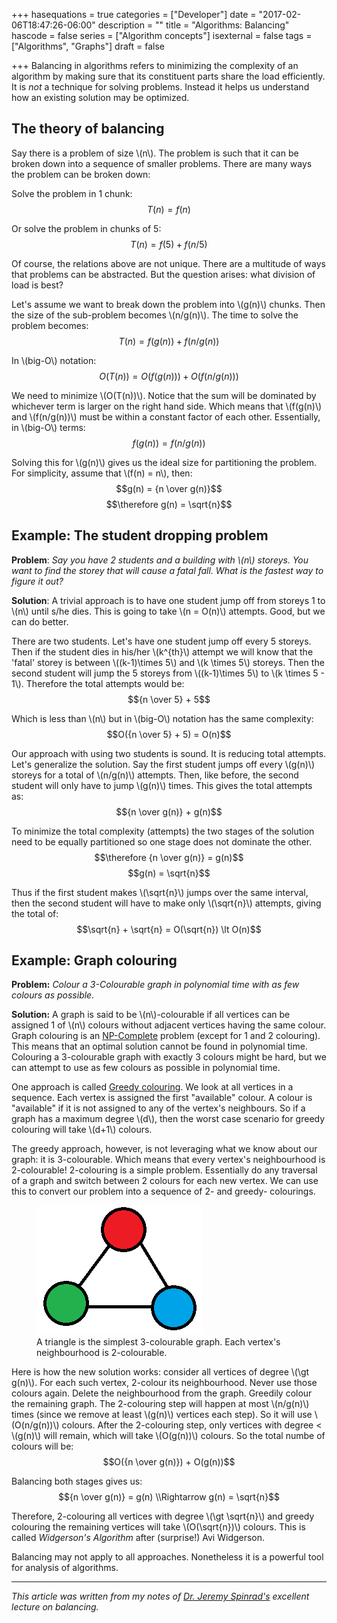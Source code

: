 +++
hasequations = true
categories = ["Developer"]
date = "2017-02-06T18:47:26-06:00"
description = ""
title = "Algorithms: Balancing"
hascode = false
series = ["Algorithm concepts"]
isexternal = false
tags = ["Algorithms", "Graphs"]
draft = false

+++
Balancing in algorithms refers to minimizing the complexity of an algorithm by
making sure that its constituent parts share the load efficiently. It is _not_ a
technique for solving problems. Instead it helps us understand how an existing
solution may be optimized.

## The theory of balancing
Say there is a problem of size \\(n\\). The problem is such that it can be
broken down into a sequence of smaller problems. There are many ways the problem
can be broken down:

Solve the problem in 1 chunk:
$$T(n) = f(n)$$

Or solve the problem in chunks of 5:
$$T(n) = f(5) + f(n/5)$$

Of course, the relations above are not unique. There are a multitude
of ways that problems can be abstracted. But the question arises: what division
of load is best?

Let's assume we want to break down the problem into \\(g(n)\\) chunks. Then
the size of the sub-problem becomes \\(n/g(n)\\). The time to solve the problem
becomes:
$$T(n) = f(g(n)) + f(n/g(n))$$

In \\(big-O\\) notation:
$$O(T(n)) = O(f(g(n))) + O(f(n/g(n)))$$

We need to minimize \\(O(T(n))\\). Notice that the sum will be dominated by
whichever term is larger on the right hand side. Which means that \\(f(g(n)\\)
and \\(f(n/g(n))\\) must be within a constant factor of each other. Essentially,
in \\(big-O\\) terms:
$$f(g(n)) = f(n/g(n))$$

Solving this for \\(g(n)\\) gives us the ideal size for partitioning the problem.
For simplicity, assume that \\(f(n) = n\\), then:
$$g(n) = {n \over g(n)}$$
$$\therefore g(n) = \sqrt{n}$$

## Example: The student dropping problem
**Problem**: _Say you have 2 students and a building with \\(n\\) storeys. You
want to find the storey that will cause a fatal fall. What is the fastest way
to figure it out?_

**Solution**: A trivial approach is to have one student jump off from storeys
1 to \\(n\\) until s/he dies. This is going to take \\(n = O(n)\\) attempts.
Good, but we can do better.

There are two students. Let's have one student jump off every 5 storeys. Then
if the student dies in his/her \\(k^{th}\\) attempt we will know that the 'fatal'
storey is between \\((k-1)\times 5\\) and \\(k \times 5\\) storeys. Then the
second student will jump the 5 storeys from \\((k-1)\times 5\\) to
\\(k \times 5 - 1\\). Therefore the total attempts would be:
$${n \over 5} + 5$$

Which is less than \\(n\\) but in \\(big-O\\) notation has the same complexity:
$$O({n \over 5} + 5) = O(n)$$

Our approach with using two students is sound. It is reducing total attempts.
Let's generalize the solution. Say the first student jumps off every \\(g(n)\\)
storeys for a total of \\(n/g(n)\\) attempts. Then, like before, the
second student will only have to jump \\(g(n)\\) times. This gives the total
attempts as:
$${n \over g(n)} + g(n)$$

To minimize the total complexity (attempts) the two stages of the solution need
to be equally partitioned so one stage does not dominate the other.
$$\therefore {n \over g(n)} = g(n)$$
$$g(n) = \sqrt{n}$$

Thus if the first student makes \\(\sqrt{n}\\) jumps over the same interval, then
the second student will have to make only \\(\sqrt{n}\\) attempts, giving the
total of:
$$\sqrt{n} + \sqrt{n} = O(\sqrt{n}) \lt O(n)$$

## Example: Graph colouring
**Problem:** _Colour a 3-Colourable graph in polynomial time with as few colours
as possible._

**Solution:** A graph is said to be \\(n\\)-colourable if all vertices can be
assigned 1 of \\(n\\) colours without adjacent vertices having the same colour.
Graph colouring is an [NP-Complete](https://en.wikipedia.org/wiki/NP-completeness)
problem (except for 1 and 2 colouring). This means that an optimal solution
cannot be found in polynomial time. Colouring a 3-colourable graph with exactly
3 colours might be hard, but we can attempt to use as few colours as possible in
polynomial time.

One approach is called [Greedy colouring](https://en.wikipedia.org/wiki/Greedy_coloring).
We look at all vertices in a sequence. Each vertex is assigned the first
"available" colour. A colour is "available" if it is not assigned to any of the
vertex's neighbours. So if a graph has a maximum degree \\(d\\), then the worst
case scenario for greedy colouring will take \\(d+1\\) colours.

The greedy approach, however, is not leveraging what we know about our graph:
it is 3-colourable. Which means that every vertex's neighbourhood is 2-colourable!
2-colouring is a simple problem. Essentially do any traversal of a graph and
switch between 2 colours for each new vertex. We can use this to convert our
problem into a sequence of 2- and greedy- colourings.

<figure>
    <img src="/img/posts/algorithms-balancing/3-colourable.png"
        alt="3-colourable graph">
    <figcaption>A triangle is the simplest 3-colourable graph. Each vertex's
        neighbourhood is 2-colourable.
    </figcaption>
</figure>

Here is how the new solution works: consider all vertices of degree \\(\gt g(n)\\).
For each such vertex, 2-colour its neighbourhood. Never use those colours again.
Delete the neighbourhood from the graph. Greedily colour the remaining graph.
The 2-colouring step will happen at most \\(n/g(n)\\) times (since we remove
at least \\(g(n)\\) vertices each step). So it will use \\(O(n/g(n))\\) colours.
After the 2-colouring step, only vertices with degree < \\(g(n)\\) will remain,
which will take \\(O(g(n))\\) colours. So the total numbe of colours will be:
$$O({n \over g(n)}) + O(g(n))$$

Balancing both stages gives us:
$${n \over g(n)} = g(n) \\Rightarrow g(n) = \sqrt{n}$$

Therefore, 2-colouring all vertices with degree \\(\gt \sqrt{n}\\) and greedy
colouring the remaining vertices will take \\(O(\sqrt{n})\\) colours. This
is called _Widgerson's Algorithm_ after (surprise!) Avi Widgerson.

Balancing may not apply to all approaches. Nonetheless it is a powerful tool for
analysis of algorithms.

---
_This article was written from my notes of [Dr. Jeremy
Spinrad's](https://engineering.vanderbilt.edu/bio/jeremy-spinrad) excellent
lecture on balancing._

